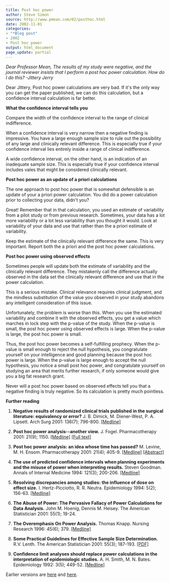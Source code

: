 ```yaml
---
title: Post hoc power
author: Steve Simon
source: http://www.pmean.com/02/posthoc.html
date: 2002-11-01
categories:
- "*Blog post"
- 2002
- Post hoc power
output: html_document
page_update: partial
---
```

*Dear Professor Mean, The results of my study were negative, and the
journal reviewer insists that I perform a post hoc power calculation.
How do I do this? -Jittery Jerry*

Dear Jittery, Post hoc power calculations are very bad. If it's the
only way you can get the paper published, we can do this calculation,
but a confidence interval calculation is far better.

**What the confidence interval tells you**

Compare the width of the confidence interval to the range of clinical
indifference.

When a confidence interval is very narrow then a negative finding is
impressive. You have a large enough sample size to rule out the
possibility of any large and clinically relevant difference. This is
especially true if your confidence interval lies entirely inside a range
of clinical indifference.

A wide confidence interval, on the other hand, is an indication of an
inadequate sample size. This is especially true if your confidence
interval includes vales that might be considered clinically relevant.

**Post hoc power as an update of a priori calculations**

The one approach to post hoc power that is somewhat defensible is an
update of your a priori power calculation. You did do a power
calculation prior to collecting your data, didn't you?

Great! Remember that in that calculation, you used an estimate of
variability from a pilot study or from previous research. Sometimes,
your data has a lot more variability or a lot less variability than you
thought it would. Look at variability of your data and use that rather
than the a priori estimate of variability.

Keep the estimate of the clinically relevant difference the same. This
is very important. Report both the a priori and the post hoc power
calculations.

**Post hoc power using observed effects**

Sometimes people will update both the estimate of variability and the
clinically relevant difference. They mistakenly call the difference
actually observed in the data set the clinically relevant difference and
use that in the power calculation.

This is a serious mistake. Clinical relevance requires clinical
judgment, and the mindless substitution of the value you observed in
your study abandons any intelligent consideration of this issue.

Unfortunately, the problem is worse than this. When you use the
estimated variability and combine it with the observed effects, you get
a value which marches in lock step with the p-value of the study. When
the p-value is small, the post hoc power using observed effects is
large. When the p-value is large, the post hoc power is small.

Thus, the post hoc power becomes a self-fulfilling prophecy. When the
p-value is small enough to reject the null hypothesis, you congratulate
yourself on your intelligence and good planning because the post hoc
power is large. When the p-value is large enough to accept the null
hypothesis, you notice a small post hoc power, and congratulate yourself
on studying an area that merits further research, if only someone would
give you a big fat research grant.

Never will a post hoc power based on observed effects tell you that a
negative finding is truly negative. So its calculation is pretty much
pointless.

**Further reading**

1.  **Negative results of randomized clinical trials published in the
    surgical literature: equivalency or error?** J. B. Dimick, M.
    Diener-West, P. A. Lipsett. Arch Surg 2001: 136(7); 796-800.
    [[Medline]](http://www.ncbi.nlm.nih.gov/entrez/query.fcgi?cmd=Retrieve&db=PubMed&list_uids=11448393&dopt=Abstract)
	
2.  **Post hoc power analysis--another view.** J. Fogel.
    Pharmacotherapy 2001: 21(9); 1150.
    [[Medline]](http://www.ncbi.nlm.nih.gov/entrez/query.fcgi?cmd=Retrieve&db=PubMed&list_uids=11560206&dopt=Abstract)
    [[Full text]](http://www.medscape.com/viewarticle/409791)
	
3.  **Post hoc power analysis: an idea whose time has passed?** M.
    Levine, M. H. Ensom. Pharmacotherapy 2001: 21(4); 405-9.
    [[Medline]](http://www.ncbi.nlm.nih.gov/entrez/query.fcgi?cmd=Retrieve&db=PubMed&list_uids=11310512&dopt=Abstract)
    [[Abstract]](http://www.atypon-link.com/PPI/doi/abs/10.1592/phco.21.5.405.34503)
	
4.  **The use of predicted confidence intervals when planning
    experiments and the misuse of power when interpreting results.**
    Steven Goodman. Annals of Internal Medicine 1994: 121(3); 200-206.
    [[Medline]](http://www.ncbi.nlm.nih.gov/entrez/query.fcgi?cmd=Retrieve&db=PubMed&list_uids=8017747&dopt=Abstract)

5.  **Resolving discrepancies among studies: the influence of dose on
    effect size.** I. Hertz-Picciotto, R. R. Neutra. Epidemiology 1994:
    5(2); 156-63.
    [[Medline]](http://www.ncbi.nlm.nih.gov/entrez/query.fcgi?cmd=Retrieve&db=PubMed&list_uids=8172990&dopt=Abstract)

6.  **The Abuse of Power: The Pervasive Fallacy of Power Calculations
    for Data Analysis.** John M. Hoenig, Dennis M. Heisey. The American
    Statistician 2001: 55(1); 19-24.

7.  **The Overemphasis On Power Analysis.** Thomas Knapp. Nursing
    Research 1996: 45(6); 379.
    [[Medline]](http://www.ncbi.nlm.nih.gov/entrez/query.fcgi?cmd=Retrieve&db=PubMed&list_uids=8941316&dopt=Abstract)

8.  **Some Practical Guidelines for Effective Sample Size
    Determination.** R.V. Lenth. The American Statistician 2001: 55(3);
    187-193. [[PDF]](http://www.stat.uiowa.edu/techrep/tr303.pdf)

9.  **Confidence limit analyses should replace power calculations in the
    interpretation of epidemiologic studies.** A. H. Smith, M. N. Bates.
    Epidemiology 1992: 3(5); 449-52.
    [[Medline]](http://www.ncbi.nlm.nih.gov/entrez/query.fcgi?cmd=Retrieve&db=PubMed&list_uids=1391138&dopt=Abstract)

Earlier versions are [here][sim1] and [here][sim2].

[sim1]: http://www.pmean.com/02/posthoc.html
[sim2]: http://new.pmean.com/what-is-post-hoc-power/

